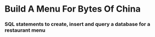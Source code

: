 # Build A Menu For Bytes Of China

### SQL statements to create, insert and query a database for a restaurant menu
